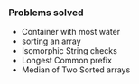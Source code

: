 ### Problems solved 

* Container with most water
* sorting an array
* Isomorphic String checks
* Longest Common prefix
* Median of Two Sorted arrays
